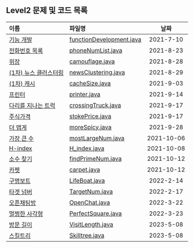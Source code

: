 ## Level2 문제 및 코드 목록


|이름|파일명|날짜|
|:---|:---|:---:|
|[기능 개발]|[functionDevelopment.java]|2021-7-10|
|[전화번호 목록]|[phoneNumList.java]|2021-8-23|
|[위장]|[camouflage.java]|2021-8-28|
|[(1차) 뉴스 클러스터링]|[newsClustering.java]|2021-8-29|
|[(1차) 캐시]|[cacheSize.java]|2021-9-03|
|[프린터]|[printer.java]|2021-9-14|
|[다리를 지나는 트럭]|[crossingTruck.java]|2021-9-17|
|[주식가격]|[stokePrice.java]|2021-9-17|
|[더 맵게]|[moreSpicy.java]|2021-9-28|
|[가장 큰 수]|[mostLargeNum.java]|2021-10-06|
|[H-index]|[H_index.java]|2021-10-08|
|[소수 찾기]|[findPrimeNum.java]|2021-10-12|
|[카펫]|[carpet.java]|2021-10-12|
|[구명보트]|[LifeBoat.java]|2022-2-14|
|[타겟 넘버]|[TargetNum.java]|2022-2-17|
|[오픈채팅방]|[OpenChat.java]|2022-3-22|
|[멀쩡한 사각형]|[PerfectSquare.java]|2022-3-23|
|[방문 길이]|[VisitLength.java]|2023-5-08|
|[스킬트리]|[Skilltree.java]|2023-5-08|


[기능 개발]:https://programmers.co.kr/learn/courses/30/lessons/42586
[전화번호 목록]:https://programmers.co.kr/learn/courses/30/lessons/42577
[위장]:https://programmers.co.kr/learn/courses/30/lessons/42578
[(1차) 뉴스 클러스터링]:https://programmers.co.kr/learn/courses/30/lessons/17677
[(1차) 캐시]:https://programmers.co.kr/learn/courses/30/lessons/17680
[프린터]:https://programmers.co.kr/learn/courses/30/lessons/42587
[다리를 지나는 트럭]:https://programmers.co.kr/learn/courses/30/lessons/42583
[주식가격]:https://programmers.co.kr/learn/courses/30/lessons/42584
[더 맵게]:https://programmers.co.kr/learn/courses/30/lessons/42626
[가장 큰 수]:https://programmers.co.kr/learn/courses/30/lessons/42746
[H-index]:https://programmers.co.kr/learn/courses/30/lessons/42747
[소수 찾기]:https://programmers.co.kr/learn/courses/30/lessons/42839
[카펫]:https://programmers.co.kr/learn/courses/30/lessons/42842
[구명보트]:https://programmers.co.kr/learn/courses/30/lessons/42885
[타겟 넘버]:https://programmers.co.kr/learn/courses/30/lessons/43165
[오픈채팅방]:https://programmers.co.kr/learn/courses/30/lessons/42888
[멀쩡한 사각형]:https://programmers.co.kr/learn/courses/30/lessons/62048
[방문 길이]:https://school.programmers.co.kr/learn/courses/30/lessons/49994
[스킬트리]:https://school.programmers.co.kr/learn/courses/30/lessons/49993



[functionDevelopment.java]: https://github.com/yoon1000/programmers-algorithm/blob/main/Level2/stack&queue/functionDevelopment.java
[phoneNumList.java]:https://github.com/yoon1000/programmers-algorithm/blob/main/Level2/hash/phoneNumList.java
[camouflage.java]:https://github.com/yoon1000/programmers-algorithm/blob/main/Level2/hash/camouflage.java
[newsClustering.java]:https://github.com/yoon1000/programmers-algorithm/blob/main/Level2/newsClustering.java
[cacheSize.java]:https://github.com/yoon1000/programmers-algorithm/blob/main/Level2/cacheSize.java
[printer.java]:https://github.com/yoon1000/programmers-algorithm/blob/main/Level2/stack%26queue/printer.java
[crossingTruck.java]:https://github.com/yoon1000/programmers-algorithm/blob/main/Level2/stack%26queue/crossingTruck.java
[stokePrice.java]:https://github.com/yoon1000/programmers-algorithm/blob/main/Level2/stack%26queue/stokePrice.java
[moreSpicy.java]:https://github.com/yoon1000/programmers-algorithm/blob/main/Level2/heap/moreSpicy.java
[mostLargeNum.java]:https://github.com/yoon1000/programmers-algorithm/blob/main/Level2/sort/mostLargeNum.java
[H_index.java]:https://github.com/yoon1000/programmers-algorithm/blob/main/Level2/sort/H_index.java
[findPrimeNum.java]:https://github.com/yoon1000/programmers-algorithm/blob/main/Level2/exhaustive_search/findPrimeNum.java
[carpet.java]:https://github.com/yoon1000/programmers-algorithm/blob/main/Level2/exhaustive_search/carpet.java
[LifeBoat.java]:https://github.com/yoon1000/programmers-algorithm/blob/main/Level2/Greedy/LifeBoat.java
[TargetNum.java]:https://github.com/yoon1000/programmers-algorithm/blob/main/Level2/DFS_BFS/TargetNum.java
[OpenChat.java]:https://github.com/yoon1000/programmers-algorithm/blob/main/Level2/OpenChat.java
[PerfectSquare.java]:https://github.com/yoon1000/programmers-algorithm/blob/main/Level2/PerfectSquare.java
[VisitLength.java]:https://github.com/yoon1000/programmers-algorithm/blob/main/Level2/VisitLength.java
[Skilltree.java]:https://github.com/yoon1000/programmers-algorithm/blob/main/Level2/Skilltree.java
